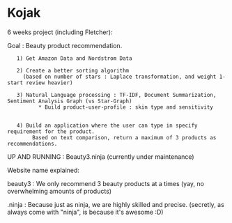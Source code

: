 # Kojak
6 weeks project (including Fletcher):

Goal : Beauty product recommendation.

       1) Get Amazon Data and Nordstrom Data
       
       2) Create a better sorting algorithm 
         (based on number of stars : Laplace transformation, and weight 1-start review heavier)
       
       3) Natural Language processing : TF-IDF, Document Summarization, Sentiment Analysis Graph (vs Star-Graph)
              * Build product-user-profile : skin type and sensitivity
       
       
       4) Build an application where the user can type in specify requirement for the product. 
       		Based on text comparison, return a maximum of 3 products as recommendations.

UP AND RUNNING : Beauty3.ninja (currently under maintenance)

Website name explained: 

beauty3 : We only recommend 3 beauty products at a times (yay, no overwhelming amounts of products)

.ninja  : Because just as ninja, we are highly skilled and precise.
(secretly, as always come with "ninja", is because it's awesome :D)


       			
